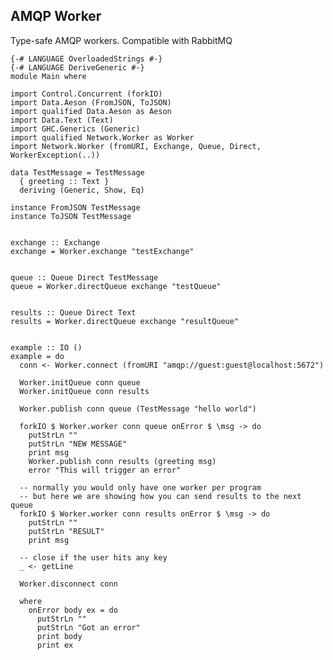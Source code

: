 AMQP Worker
-----------

Type-safe AMQP workers. Compatible with RabbitMQ

    {-# LANGUAGE OverloadedStrings #-}
    {-# LANGUAGE DeriveGeneric #-}
    module Main where

    import Control.Concurrent (forkIO)
    import Data.Aeson (FromJSON, ToJSON)
    import qualified Data.Aeson as Aeson
    import Data.Text (Text)
    import GHC.Generics (Generic)
    import qualified Network.Worker as Worker
    import Network.Worker (fromURI, Exchange, Queue, Direct, WorkerException(..))

    data TestMessage = TestMessage
      { greeting :: Text }
      deriving (Generic, Show, Eq)

    instance FromJSON TestMessage
    instance ToJSON TestMessage


    exchange :: Exchange
    exchange = Worker.exchange "testExchange"


    queue :: Queue Direct TestMessage
    queue = Worker.directQueue exchange "testQueue"


    results :: Queue Direct Text
    results = Worker.directQueue exchange "resultQueue"


    example :: IO ()
    example = do
      conn <- Worker.connect (fromURI "amqp://guest:guest@localhost:5672")

      Worker.initQueue conn queue
      Worker.initQueue conn results

      Worker.publish conn queue (TestMessage "hello world")

      forkIO $ Worker.worker conn queue onError $ \msg -> do
        putStrLn ""
        putStrLn "NEW MESSAGE"
        print msg
        Worker.publish conn results (greeting msg)
        error "This will trigger an error"

      -- normally you would only have one worker per program
      -- but here we are showing how you can send results to the next queue
      forkIO $ Worker.worker conn results onError $ \msg -> do
        putStrLn ""
        putStrLn "RESULT"
        print msg

      -- close if the user hits any key
      _ <- getLine

      Worker.disconnect conn

      where
        onError body ex = do
          putStrLn ""
          putStrLn "Got an error"
          print body
          print ex
